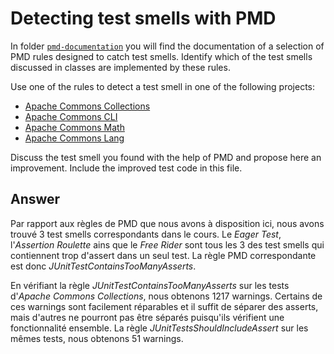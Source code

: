 # Detecting test smells with PMD

In folder [`pmd-documentation`](../pmd-documentation) you will find the documentation of a selection of PMD rules designed to catch test smells.
Identify which of the test smells discussed in classes are implemented by these rules.

Use one of the rules to detect a test smell in one of the following projects:

- [Apache Commons Collections](https://github.com/apache/commons-collections)
- [Apache Commons CLI](https://github.com/apache/commons-cli)
- [Apache Commons Math](https://github.com/apache/commons-math)
- [Apache Commons Lang](https://github.com/apache/commons-lang)

Discuss the test smell you found with the help of PMD and propose here an improvement.
Include the improved test code in this file.

## Answer

Par rapport aux règles de PMD que nous avons à disposition ici, nous avons trouvé 3 test smells correspondants dans le cours. Le *Eager Test*, l'*Assertion Roulette* ains que le *Free Rider* sont tous les 3 des test smells qui contiennent trop d'assert dans un seul test. La règle PMD correspondante est donc *JUnitTestContainsTooManyAsserts*. 

En vérifiant la règle *JUnitTestContainsTooManyAsserts* sur les tests d'*Apache Commons Collections*, nous obtenons 1217 warnings. Certains de ces warnings sont facilement réparables et il suffit de séparer des asserts, mais d'autres ne pourront pas être séparés puisqu'ils vérifient une fonctionnalité ensemble.
La règle *JUnitTestsShouldIncludeAssert* sur les mêmes tests, nous obtenons 51 warnings. 
